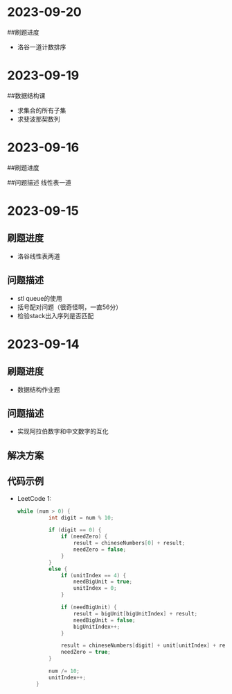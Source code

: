 # 2023-09-20

##刷题进度
- 洛谷一道计数排序

# 2023-09-19

##数据结构课
- 求集合的所有子集
- 求斐波那契数列
# 2023-09-16

##刷题进度

##问题描述
线性表一道
# 2023-09-15

## 刷题进度
- 洛谷线性表两道
## 问题描述
- stl queue的使用
- 括号配对问题（很奇怪啊，一直56分）
- 检验stack出入序列是否匹配
# 2023-09-14

## 刷题进度
- 数据结构作业题
## 问题描述
- 实现阿拉伯数字和中文数字的互化
## 解决方案

## 代码示例
- LeetCode 1: 
  ```c++
  while (num > 0) {
			int digit = num % 10;

			if (digit == 0) {
				if (needZero) {
					result = chineseNumbers[0] + result;
					needZero = false;
				}
			}
			else {
				if (unitIndex == 4) {
					needBigUnit = true;
					unitIndex = 0;
				}

				if (needBigUnit) {
					result = bigUnit[bigUnitIndex] + result;
					needBigUnit = false;
					bigUnitIndex++;
				}

				result = chineseNumbers[digit] + unit[unitIndex] + result;
				needZero = true;
			}

			num /= 10;
			unitIndex++;
		}

